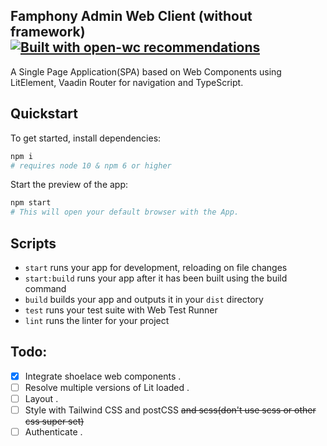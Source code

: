 ## Famphony Admin Web Client (without framework)  [![Built with open-wc recommendations](https://img.shields.io/badge/built%20with-open--wc-blue.svg)](https://github.com/open-wc)

A Single Page Application(SPA) based on Web Components using LitElement, Vaadin Router for navigation and TypeScript.

## Quickstart

To get started, install dependencies:

```sh
npm i 
# requires node 10 & npm 6 or higher
```

Start the preview of the app:

```sh
npm start
# This will open your default browser with the App.
```

## Scripts

- `start` runs your app for development, reloading on file changes
- `start:build` runs your app after it has been built using the build command
- `build` builds your app and outputs it in your `dist` directory
- `test` runs your test suite with Web Test Runner
- `lint` runs the linter for your project

## Todo:

- [x] Integrate shoelace web components .
- [ ] Resolve multiple versions of Lit loaded .
- [ ] Layout .
- [ ] Style with Tailwind CSS and postCSS ~~and scss(don't use scss or other css super set)~~
- [ ] Authenticate .
